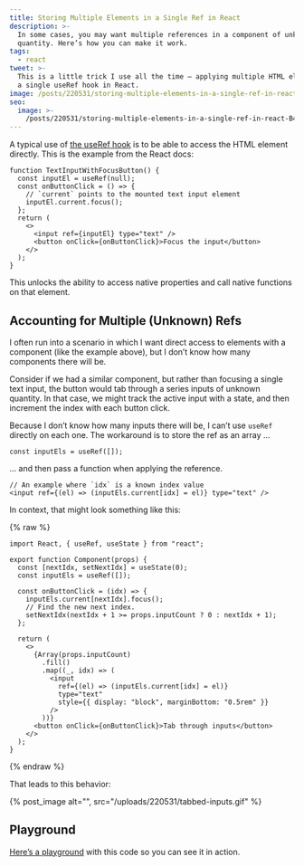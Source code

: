 ```yaml
---
title: Storing Multiple Elements in a Single Ref in React
description: >-
  In some cases, you may want multiple references in a component of unknown
  quantity. Here’s how you can make it work.
tags:
  - react
tweet: >-
  This is a little trick I use all the time — applying multiple HTML elements to
  a single useRef hook in React.
image: /posts/220531/storing-multiple-elements-in-a-single-ref-in-react-E0IKu-hI.png
seo:
  image: >-
    /posts/220531/storing-multiple-elements-in-a-single-ref-in-react-B494244n--meta.png
---
```


A typical use of [the ](https://reactjs.org/docs/hooks-reference.html#useref)[useRef](https://reactjs.org/docs/hooks-reference.html#useref)[ hook](https://reactjs.org/docs/hooks-reference.html#useref) is to be able to access the HTML element directly. This is the example from the React docs:

```tsx
function TextInputWithFocusButton() {
  const inputEl = useRef(null);
  const onButtonClick = () => {
    // `current` points to the mounted text input element
    inputEl.current.focus();
  };
  return (
    <>
      <input ref={inputEl} type="text" />
      <button onClick={onButtonClick}>Focus the input</button>
    </>
  );
}
```

This unlocks the ability to access native properties and call native functions on that element.

## Accounting for Multiple (Unknown) Refs

I often run into a scenario in which I want direct access to elements with a component (like the example above), but I don’t know how many components there will be.

Consider if we had a similar component, but rather than focusing a single text input, the button would tab through a series inputs of unknown quantity. In that case, we might track the active input with a state, and then increment the index with each button click.

Because I don’t know how many inputs there will be, I can’t use `useRef` directly on each one. The workaround is to store the ref as an array ...

```tsx
const inputEls = useRef([]);
```

... and then pass a function when applying the reference.

```tsx
// An example where `idx` is a known index value
<input ref={(el) => (inputEls.current[idx] = el)} type="text" />
```

In context, that might look something like this:

{% raw %}

```tsx
import React, { useRef, useState } from "react";

export function Component(props) {
  const [nextIdx, setNextIdx] = useState(0);
  const inputEls = useRef([]);

  const onButtonClick = (idx) => {
    inputEls.current[nextIdx].focus();
    // Find the new next index.
    setNextIdx(nextIdx + 1 >= props.inputCount ? 0 : nextIdx + 1);
  };

  return (
    <>
      {Array(props.inputCount)
        .fill()
        .map((_, idx) => (
          <input
            ref={(el) => (inputEls.current[idx] = el)}
            type="text"
            style={{ display: "block", marginBottom: "0.5rem" }}
          />
        ))}
      <button onClick={onButtonClick}>Tab through inputs</button>
    </>
  );
}
```

{% endraw %}

That leads to this behavior:

{% post_image alt="", src="/uploads/220531/tabbed-inputs.gif" %}

## Playground

[Here’s a playground](https://stackblitz.com/edit/react-w45ry9?file=src/App.js) with this code so you can see it in action.
